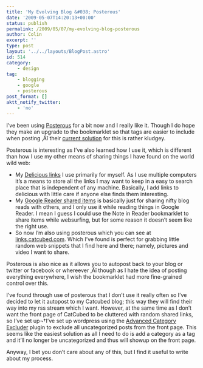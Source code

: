 ```yaml
---
title: 'My Evolving Blog &#038; Posterous'
date: '2009-05-07T14:20:13+00:00'
status: publish
permalink: /2009/05/07/my-evolving-blog-posterous
author: Colin
excerpt: ''
type: post
layout: '../../layouts/BlogPost.astro'
id: 514
category:
    - design
tag:
    - blogging
    - google
    - posterous
post_format: []
aktt_notify_twitter:
    - 'no'
---
```

I’ve been using [Posterous](https://posterous.com/) for a bit now and I really like it. Though I do hope they make an upgrade to the bookmarklet so that tags are easier to include when posting ‚Äî their [current solution](https://blog.posterous.com/posterous-launches-easy-post-t) for this is rather kludgey.

Posterous is interesting as I’ve also learned how I use it, which is different than how I use my other means of sharing things I have found on the world wild web:

- My [Delicious links](https://delicious.com/catcubed) I use primarily for myself. As I use multiple computers it’s a means to store all the links I may want to keep in a easy to search place that is independent of any machine. Basically, I add links to delicious with little care if anyone else finds them interesting.
- My [Google Reader shared items](https://www.google.com/reader/shared/user/00170192886383847618/state/com.google/broadcast) is basically just for sharing nifty blog reads with others, and I only use it while reading things in Google Reader. I mean I guess I could use the Note in Reader bookmarklet to share items while websurfing, but for some reason it doesn’t seem like the right use.
- So now I’m also using posterous which you can see at [links.catcubed.com](https://links.catcubed.com). Which I’ve found is perfect for grabbing little random web snippets that I find here and there; namely, pictures and video I want to share.

Posterous is also nice as it allows you to autopost back to your blog or twitter or facebook or whereever ‚Äî though as I hate the idea of posting everything everywhere, I wish the bookmarklet had more fine-grained control over this.

I’ve found through use of posterous that I don’t use it really often so I’ve decided to let it autopost to my Catcubed blog; this way they will find their way into my rss stream which I want. However, at the same time as I don’t want the front page of CatCubed to be cluttered with random shared links, so I’ve set up¬†I’ve set up wordpress using the [Advanced Category Excluder](https://advanced-category-excluder.dev.rain.hu/) plugin to exclude all uncategorized posts from the front page. This seems like the easiest solution as all I need to do is add a category as a tag and it’ll no longer be uncategorized and thus will showup on the front page.

Anyway, I bet you don’t care about any of this, but I find it useful to write about my process.